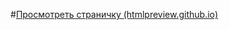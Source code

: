 #[Просмотреть страничку (htmlpreview.github.io)](http://htmlpreview.github.io/?https://github.com/IgorBrv/xt_net_web/blob/master/Epam%20TestTasks/Task%206.0/Task%206.2/index.html "Просмотреть страничку")